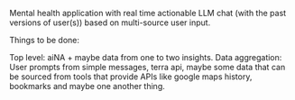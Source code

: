 Mental health application with real time actionable LLM chat (with the past versions of user(s)) based on multi-source user input.

Things to be done:

Top level: aiNA + maybe data from one to two insights.
Data aggregation: User prompts from simple messages, terra api, maybe some data that can be sourced from tools that provide APIs like google maps history, bookmarks and maybe one another thing.
